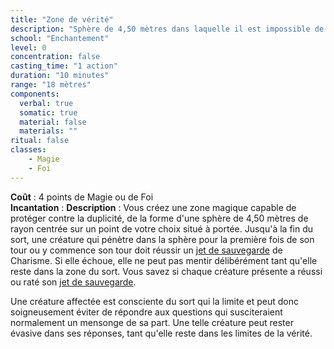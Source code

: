 ```yaml
---
title: "Zone de vérité"
description: "Sphère de 4,50 mètres dans laquelle il est impossible de mentir."
school: "Enchantement"
level: 0
concentration: false
casting_time: "1 action"
duration: "10 minutes"
range: "18 mètres"
components:
  verbal: true
  somatic: true
  material: false
  materials: ""
ritual: false
classes:
    - Magie
    - Foi
---
```

**Coût** : 4 points de Magie ou de Foi   
**Incantation** : 
**Description** : Vous créez une zone magique capable de protéger contre la duplicité, de la forme d'une sphère de 4,50 mètres de rayon centrée sur un point de votre choix situé à portée. Jusqu'à la fin du sort, une créature qui pénètre dans la sphère pour la première fois de son tour ou y commence son tour doit réussir un [jet de sauvegarde](/utiliser-les-caracteristiques/#jets-de-sauvegarde) de Charisme. Si elle échoue, elle ne peut pas mentir délibérément tant qu'elle reste dans la zone du sort. Vous savez si chaque créature présente a réussi ou raté son [jet de sauvegarde](/utiliser-les-caracteristiques/#jets-de-sauvegarde).  

Une créature affectée est consciente du sort qui la limite et peut donc soigneusement éviter de répondre aux questions qui susciteraient normalement un mensonge de sa part. Une telle créature peut rester évasive dans ses réponses, tant qu'elle reste dans les limites de la vérité.  
